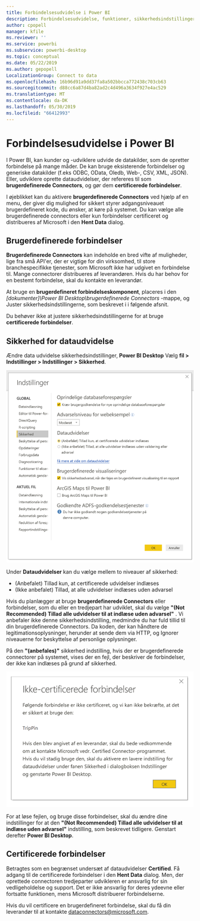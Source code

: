 ```yaml
---
title: Forbindelsesudvidelse i Power BI
description: Forbindelsesudvidelse, funktioner, sikkerhedsindstillinger og certificerede forbindelser
author: cpopell
manager: kfile
ms.reviewer: ''
ms.service: powerbi
ms.subservice: powerbi-desktop
ms.topic: conceptual
ms.date: 05/22/2019
ms.author: gepopell
LocalizationGroup: Connect to data
ms.openlocfilehash: 16b96d91a9dd37fa8a502bbcca772438c703cb63
ms.sourcegitcommit: d88cc6a87d4ba82ad2c4d496a3634f927e4ac529
ms.translationtype: MT
ms.contentlocale: da-DK
ms.lasthandoff: 05/30/2019
ms.locfileid: "66412993"
---
```

# <a name="connector-extensibility-in-power-bi"></a>Forbindelsesudvidelse i Power BI

I Power BI, kan kunder og -udviklere udvide de datakilder, som de opretter forbindelse på mange måder. De kan bruge eksisterende forbindelser og generiske datakilder (f.eks ODBC, OData, Oledb, Web-, CSV, XML, JSON). Eller, udviklere oprette dataudvidelser, der refereres til som **brugerdefinerede Connectors**, og gør dem **certificerede forbindelser**.

I øjeblikket kan du aktivere **brugerdefinerede Connectors** ved hjælp af en menu, der giver dig mulighed for sikkert styrer adgangsniveauet brugerdefineret kode, du ønsker, at køre på systemet. Du kan vælge alle brugerdefinerede connectors eller kun forbindelser certificeret og distribueres af Microsoft i den **Hent Data** dialog.

## <a name="custom-connectors"></a>Brugerdefinerede forbindelser

**Brugerdefinerede Connectors** kan indeholde en bred vifte af muligheder, lige fra små API'er, der er vigtige for din virksomhed, til store branchespecifikke tjenester, som Microsoft ikke har udgivet en forbindelse til. Mange connectorer distribueres af leverandøren. Hvis du har behov for en bestemt forbindelse, skal du kontakte en leverandør.

At bruge en **brugerdefineret forbindelseskomponent**, placeres i den  *\[dokumenter]\\Power BI Desktop\\brugerdefinerede Connectors* -mappe, og Juster sikkerhedsindstillingerne, som beskrevet i i følgende afsnit.

Du behøver ikke at justere sikkerhedsindstillingerne for at bruge **certificerede forbindelser**.

## <a name="data-extension-security"></a>Sikkerhed for dataudvidelse

Ændre data udvidelse sikkerhedsindstillinger, **Power BI Desktop** Vælg **fil > Indstillinger > Indstillinger > Sikkerhed**.

![Styre, om du vil indlæse brugerdefinerede forbindelser med indstillinger for udvidelse af datasikkerhed](media/desktop-connector-extensibility/data-extension-security-1.png)

Under **Dataudvidelser** kan du vælge mellem to niveauer af sikkerhed:

* (Anbefalet) Tillad kun, at certificerede udvidelser indlæses
* (Ikke anbefalet) Tillad, at alle udvidelser indlæses uden advarsel

Hvis du planlægger at bruge **brugerdefinerede Connectors** eller forbindelser, som du eller en tredjepart har udviklet, skal du vælge **"(Not Recommended) Tillad alle udvidelser til at indlæse uden advarsel"** . Vi anbefaler ikke denne sikkerhedsindstilling, medmindre du har fuld tillid til din brugerdefinerede Connectors. Da koden, der kan håndtere de legitimationsoplysninger, herunder at sende dem via HTTP, og Ignorer niveauerne for beskyttelse af personlige oplysninger.

På den **"(anbefales)"** sikkerhed indstilling, hvis der er brugerdefinerede connectorer på systemet, vises der en fejl, der beskriver de forbindelser, der ikke kan indlæses på grund af sikkerhed.

![En dialogboks, der beskriver brugerdefinerede Connectors, der ikke kan indlæses på grund af sikkerhedsindstillinger, i dette tilfælde TripPin](media/desktop-connector-extensibility/data-extension-security-2.png)

For at løse fejlen, og bruge disse forbindelser, skal du ændre dine indstillinger for at den **"(Not Recommended) Tillad alle udvidelser til at indlæse uden advarsel"** indstilling, som beskrevet tidligere. Genstart derefter **Power BI Desktop**.

## <a name="certified-connectors"></a>Certificerede forbindelser

Betragtes som en begrænset undersæt af dataudvidelser **Certified**. Få adgang til de certificerede forbindelser i den **Hent Data** dialog. Men, der oprettede connectoren tredjeparter udvikleren er ansvarlig for sin vedligeholdelse og support. Det er ikke ansvarlig for deres ydeevne eller fortsatte funktionen, mens Microsoft distribuerer forbindelserne.

Hvis du vil certificere en brugerdefineret forbindelse, skal du få din leverandør til at kontakte dataconnectors@microsoft.com.
